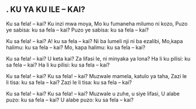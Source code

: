## . KU YA KU ILE – KAI?

Ku sa fela! – kai? Ku inzi mwa moya,
Mo ku fumaneha milumo ni kozo,
Puzo ye sabisa: ku sa fela – kai?
Puzo ye sabisa: ku sa fela – kai?


Ku sa fela! – kai? A! ku sa fela – kai?
Ni ba lumeli nji ni ba ezalibi,
Mo,kapa halimu: ku sa fela – kai?
Mo, kapa halimu: ku sa fela – kai?


Ku sa fela! – kai? U keta kai?
Za lifasi le, ni minyaka ya lona?
Ha li ku pilisi: ku sa fela – kai?
Ha li ku pilisi: ku sa fela – kai?


Ku sa fela! – kai? Ku sa fela! – kai?
Muzwale mamela, katulo ya taha,
Zazi le li tisa: ku sa fela – kai?
Zazi le li tisa: ku sa fela – kai?


Ku sa fela! – kai? Ku sa fela! – kai?
Muzwale u zuhe, u siye lifasi,
U alabe puzo: ku sa fela – kai?
U alabe puzo: ku sa fela – kai?



